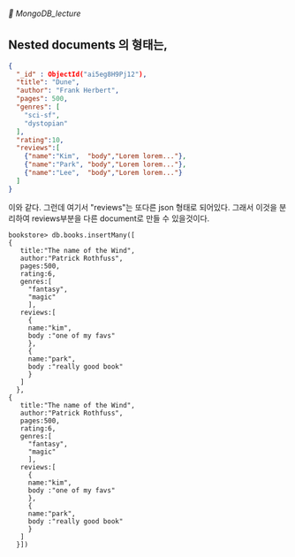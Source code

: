 ###### :cactus:  MongoDB_lecture

## Nested documents 의 형태는, 
``` json
{
  "_id" : ObjectId("ai5eg8H9Pj12"),
  "title": "Dune",
  "author": "Frank Herbert",
  "pages": 500,
  "genres": [
    "sci-sf",
    "dystopian"
  ],
  "rating":10,
  "reviews":[
    {"name":"Kim",  "body","Lorem lorem..."},
    {"name":"Park", "body","Lorem lorem..."},
    {"name":"Lee",  "body","Lorem lorem..."}
  ]
}
```  
이와 같다. 그런데 여기서 "reviews"는 또다른 json 형태로 되어있다. 그래서 이것을 분리하여 reviews부분을 다른 document로 만들 수 있을것이다.  
``` 
bookstore> db.books.insertMany([
{
   title:"The name of the Wind",
   author:"Patrick Rothfuss",
   pages:500,
   rating:6,
   genres:[
     "fantasy",
     "magic"
     ],
   reviews:[
     {
     name:"kim",
     body :"one of my favs"
     },
     {
     name:"park",
     body :"really good book"
     }
   ]
  },
{
   title:"The name of the Wind",
   author:"Patrick Rothfuss",
   pages:500,
   rating:6,
   genres:[
     "fantasy",
     "magic"
     ],
   reviews:[
     {
     name:"kim",
     body :"one of my favs"
     },
     {
     name:"park",
     body :"really good book"
     }
   ]
  }])
```
